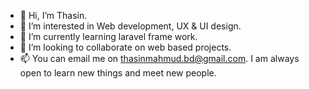 - 👋 Hi, I’m Thasin.
- 👀 I’m interested in Web development, UX & UI design.
- 🌱 I’m currently learning laravel frame work.
- 💞️ I’m looking to collaborate on web based projects.
- 📫 You can email me on thasinmahmud.bd@gmail.com. I am always open to learn new things and meet new people.

<!---
Thasinmahmudbd/Thasinmahmudbd is a ✨ special ✨ repository because its `README.md` (this file) appears on your GitHub profile.
You can click the Preview link to take a look at your changes.
--->
